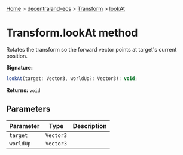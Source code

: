 [Home](./index) &gt; [decentraland-ecs](./decentraland-ecs.md) &gt; [Transform](./decentraland-ecs.transform.md) &gt; [lookAt](./decentraland-ecs.transform.lookat.md)

# Transform.lookAt method

Rotates the transform so the forward vector points at target's current position.

**Signature:**
```javascript
lookAt(target: Vector3, worldUp?: Vector3): void;
```
**Returns:** `void`

## Parameters

|  Parameter | Type | Description |
|  --- | --- | --- |
|  `target` | `Vector3` |  |
|  `worldUp` | `Vector3` |  |

